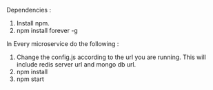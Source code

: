 Dependencies : 
1) Install npm.
2) npm install forever -g

In Every microservice do the following :

1) Change the config.js according to the url you are running. This will include redis server url and mongo db url.
2) npm install
3) npm start
 